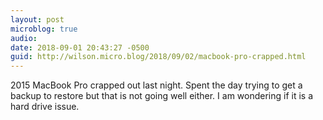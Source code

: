 ```yaml
---
layout: post
microblog: true
audio: 
date: 2018-09-01 20:43:27 -0500
guid: http://wilson.micro.blog/2018/09/02/macbook-pro-crapped.html
---
```

2015 MacBook Pro crapped out last night. Spent the day trying to get a backup to restore but that is not going well either. I am wondering if it is a hard drive issue. 
